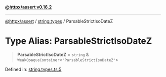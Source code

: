 [**@httpx/assert v0.16.2**](../../README.md)

***

[@httpx/assert](../../README.md) / [string.types](../README.md) / ParsableStrictIsoDateZ

# Type Alias: ParsableStrictIsoDateZ

> **ParsableStrictIsoDateZ** = `string` & `WeakOpaqueContainer`\<`"ParsableStrictIsoDateZ"`\>

Defined in: [string.types.ts:5](https://github.com/belgattitude/httpx/blob/4dae8c09c15139f4a822e2110336093570f143a3/packages/assert/src/string.types.ts#L5)
